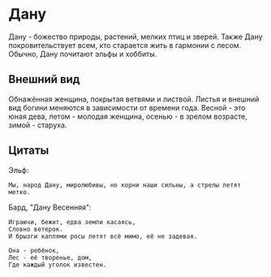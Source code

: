 # Дану

Дану - божество природы, растений, мелких птиц и зверей. Также Дану покровительствует всем, кто старается жить в гармонии с лесом. Обычно, Дану почитают эльфы и хоббиты.

## Внешний вид

Обнажённая женщина, покрытая ветвями и листвой. Листья и внешний вид богини меняются в зависимости от времени года. Весной - это юная дева, летом - молодая женщина, осенью - в зрелом возрасте, зимой - старуха.

## Цитаты

Эльф:

```text
Мы, народ Дану, миролюбивы, но корни наши сильны, а стрелы летят метко.
```

Бард, "Дану Весенняя":

```text
Играючи, бежит, едва земли касаясь,
Словно ветерок.
И брызги каплями росы летят всё мимо, её не задевая.

Она - ребёнок,
Лес - её творенье, дом,
Где каждый уголок известен.
```
